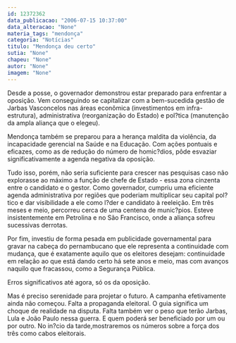 ```yaml
---
id: 12372362
data_publicacao: "2006-07-15 10:37:00"
data_alteracao: "None"
materia_tags: "mendonça"
categoria: "Notícias"
titulo: "Mendonça deu certo"
sutia: "None"
chapeu: "None"
autor: "None"
imagem: "None"
---
```

<p><P>Desde a posse, o governador demonstrou estar preparado para enfrentar a oposição. Vem conseguindo se capitalizar com a bem-sucedida gestão de Jarbas Vasconcelos nas áreas econômica (investimentos em infra-estrutura), administrativa (reorganização do Estado) e pol?tica (manutenção da ampla aliança que o elegeu). </P></p>
<p><P>Mendonça também se preparou para a herança maldita da violência, da incapacidade gerencial na Saúde e na Educação. Com ações pontuais e eficazes, como as de redução do número de homic?dios, pôde esvaziar significativamente a agenda negativa da oposição.</P></p>
<p><P>Tudo isso, porém, não seria suficiente para crescer nas pesquisas caso não explorasse ao máximo a função de chefe de Estado - essa zona cinzenta entre o candidato e o gestor. Como governador, cumpriu uma eficiente agenda administrativa por regiões que poderiam multiplicar seu capital pol?tico e dar visibilidade a ele como l?der e candidato à reeleição. Em três meses e meio, percorreu cerca de uma centena de munic?pios. Esteve insistentemente em Petrolina e no São Francisco, onde a aliança sofreu sucessivas derrotas.</P></p>
<p><P>Por fim, investiu de forma pesada em publicidade governamental para gravar na cabeça do pernambucano que ele representa a continuidade com mudança, que é exatamente aquilo que os eleitores desejam: continuidade em relação ao que está dando certo há sete anos e meio, mas com avanços naquilo que fracassou, como a Segurança Pública.</P></p>
<p><P>Erros significativos até agora, só os da oposição.</P></p>
<p><P>Mas é preciso serenidade para projetar o futuro. A campanha efetivamente ainda não começou. Falta a propaganda eleitoral.&nbsp;O guia significa um choque de realidade na disputa. Falta também ver o peso que terão Jarbas, Lula e João Paulo nessa guerra. E quem poderá ser beneficiado por um ou por outro. No in?cio da tarde,mostraremos os números sobre a força dos três como cabos eleitorais.<BR></P> </p>
